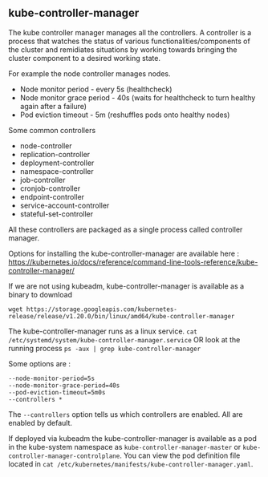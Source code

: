 ## kube-controller-manager

The kube controller manager manages all the controllers.
A controller is a process that watches the status of various functionalities/components of the cluster
and remidiates situations by working towards bringing the cluster component to a desired working state.

For example the node controller manages nodes.
  - Node monitor period - every 5s (healthcheck)
  - Node monitor grace period - 40s (waits for healthcheck to turn healthy again after a failure)
  - Pod eviction timeout - 5m (reshuffles pods onto healthy nodes)

Some common controllers
  - node-controller
  - replication-controller
  - deployment-controller
  - namespace-controller
  - job-controller
  - cronjob-controller
  - endpoint-controller
  - service-account-controller
  - stateful-set-controller

All these controllers are packaged as a single process called controller manager.

Options for installing the kube-controller-manager are available here :
https://kubernetes.io/docs/reference/command-line-tools-reference/kube-controller-manager/

If we are not using kubeadm, kube-controller-manager is available as a binary to download
```
wget https://storage.googleapis.com/kubernetes-release/release/v1.20.0/bin/linux/amd64/kube-controller-manager
```

The kube-controller-manager runs as a linux service.
`cat /etc/systemd/system/kube-controller-manager.service`
OR
look at the running process
`ps -aux | grep kube-controller-manager`

Some options are :
```
--node-monitor-period=5s
--node-monitor-grace-period=40s
--pod-eviction-timeout=5m0s
--controllers *
```
The `--controllers` option tells us which controllers are enabled. All are enabled by default.

If deployed via kubeadm the kube-controller-manager is available as a pod in the kube-system namespace as `kube-controller-manager-master` or `kube-controller-manager-controlplane`.
You can view the pod definition file located in
`cat /etc/kubernetes/manifests/kube-controller-manager.yaml`.
